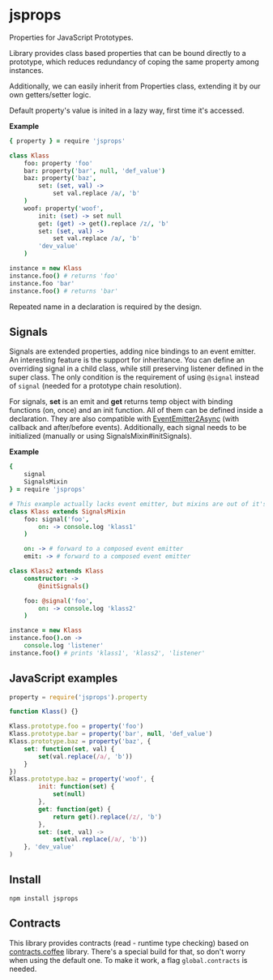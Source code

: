 # jsprops
Properties for JavaScript Prototypes.

Library provides class based properties that can be bound directly to a prototype, which reduces redundancy of coping the same property among instances.

Additionally, we can easily inherit from Properties class, extending it by our own getters/setter logic.

Default property's value is inited in a lazy way, first time it's accessed.

**Example**

```coffeescript
{ property } = require 'jsprops'

class Klass
	foo: property 'foo'
	bar: property('bar', null, 'def_value')
	baz: property('baz',
		set: (set, val) ->
			set val.replace /a/, 'b'
	)
	woof: property('woof',
		init: (set) -> set null
		get: (get) -> get().replace /z/, 'b'
		set: (set, val) ->
			set val.replace /a/, 'b'
		'dev_value'
	)

instance = new Klass
instance.foo() # returns 'foo'
instance.foo 'bar'
instance.foo() # returns 'bar'
```

Repeated name in a declaration is required by the design.

## Signals
Signals are extended properties, adding nice bindings to an event emitter. An interesting feature is the support for inheritance. You can define an overriding signal in a child class, while still preserving listener defined in the super class. The only condition is the requirement of using `@signal` instead of `signal` (needed for a prototype chain resolution).

For signals, **set** is an emit and **get** returns temp object with binding functions (on, once) and an init function. All of them can be defined inside a declaration. They are also compatible with [EventEmitter2Async](https://github.com/TobiaszCudnik/EventEmitter2Async) (with callback and after/before events). Additionally, each signal needs to be initialized (manually or using SignalsMixin#initSignals).

**Example**

```coffeescript
{
	signal
	SignalsMixin
} = require 'jsprops'

# This example actually lacks event emitter, but mixins are out of it's scope.
class Klass extends SignalsMixin
	foo: signal('foo',
		on: -> console.log 'klass1'
	)

	on: -> # forward to a composed event emitter
	emit: -> # forward to a composed event emitter

class Klass2 extends Klass
	constructor: ->
		@initSignals()

	foo: @signal('foo',
		on: -> console.log 'klass2'
	)

instance = new Klass
instance.foo().on ->
	console.log 'listener'
instance.foo() # prints 'klass1', 'klass2', 'listener'
```

## JavaScript examples

```javascript
property = require('jsprops').property

function Klass() {}

Klass.prototype.foo = property('foo')
Klass.prototype.bar = property('bar', null, 'def_value')
Klass.prototype.baz = property('baz', {
	set: function(set, val) {
		set(val.replace(/a/, 'b'))
	}
})
Klass.prototype.baz = property('woof', {
		init: function(set) {
			set(null)
		},
		get: function(get) {
			return get().replace(/z/, 'b')
		},
		set: (set, val) ->
			set(val.replace(/a/, 'b'))
	}, 'dev_value'
)
```

## Install

    npm install jsprops

## Contracts
This library provides contracts (read - runtime type checking) based on [contracts.coffee](http://disnetdev.com/contracts.coffee/) library. There's a special build for that, so don't worry when using the default one. To make it work, a flag `global.contracts` is needed.